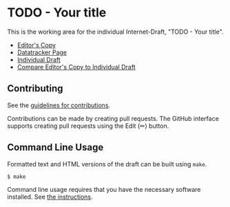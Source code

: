# TODO - Your title

This is the working area for the individual Internet-Draft, "TODO - Your title".

* [Editor's Copy](https://aaomidi.github.io/test-standard/#go.draft-todo-aaomidi-memes.html)
* [Datatracker Page](https://datatracker.ietf.org/doc/draft-todo-aaomidi-memes)
* [Individual Draft](https://datatracker.ietf.org/doc/html/draft-todo-aaomidi-memes)
* [Compare Editor's Copy to Individual Draft](https://aaomidi.github.io/test-standard/#go.draft-todo-aaomidi-memes.diff)


## Contributing

See the
[guidelines for contributions](https://github.com/aaomidi/test-standard/blob//CONTRIBUTING.md).

Contributions can be made by creating pull requests.
The GitHub interface supports creating pull requests using the Edit (✏) button.


## Command Line Usage

Formatted text and HTML versions of the draft can be built using `make`.

```sh
$ make
```

Command line usage requires that you have the necessary software installed.  See
[the instructions](https://github.com/martinthomson/i-d-template/blob/main/doc/SETUP.md).

